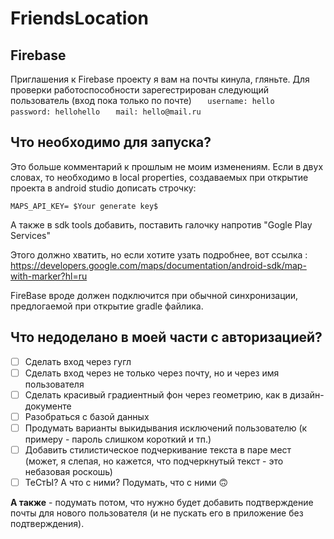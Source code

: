# FriendsLocation

## Firebase

Приглашения к Firebase проекту я вам на почты кинула, гляньте.
Для проверки работоспособности зарегестрирован следующий пользователь (вход пока только по почте)
```   username: hello```
```   password: hellohello```
```   mail: hello@mail.ru```

## Что необходимо для запуска?
Это больше комментарий к прошлым не моим изменениям. Если в двух словах, то необходимо в local properties, создаваемых при открытие проекта в android studio дописать строчку:

```MAPS_API_KEY= $Your generate key$```

А также в sdk tools добавить, поставить галочку напротив "Gogle Play Services"

Этого должно хватить, но если хотите узать подробнее, вот ссылка : https://developers.google.com/maps/documentation/android-sdk/map-with-marker?hl=ru

FireBase вроде должен подключится при обычной синхронизации, предлогаемой при открытие gradle файлика.

## Что недоделано в моей части с авторизацией?


- [ ]  Сделать вход через гугл
- [ ]  Сделать вход через не только через почту, но и через имя пользователя
- [ ]  Сделать красивый градиентный фон через геометрию, как в дизайн-документе
- [ ]  Разобраться с базой данных
- [ ]  Продумать варианты выкидывания исключений пользователю (к примеру - пароль слишком короткий и тп.)
- [ ]  Добавить стилистическое подчеркивание текста в паре мест (может, я слепая, но кажется, что подчеркнутый текст - это небазовая роскошь)
- [ ]  ТеСтЫ? А что с ними? Подумать, что с ними 🙃

**А также** - подумать потом, что нужно будет добавить подтверждение почты для нового пользователя (и не пускать его в приложение без подтверждения).
